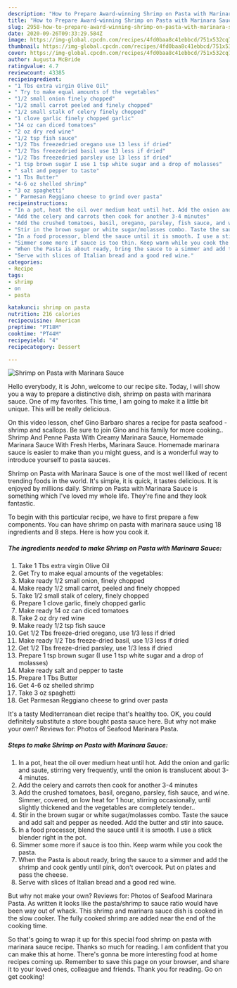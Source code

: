 ```yaml
---
description: "How to Prepare Award-winning Shrimp on Pasta with Marinara Sauce"
title: "How to Prepare Award-winning Shrimp on Pasta with Marinara Sauce"
slug: 2958-how-to-prepare-award-winning-shrimp-on-pasta-with-marinara-sauce
date: 2020-09-26T09:33:29.584Z
image: https://img-global.cpcdn.com/recipes/4fd0baa8c41ebbcd/751x532cq70/shrimp-on-pasta-with-marinara-sauce-recipe-main-photo.jpg
thumbnail: https://img-global.cpcdn.com/recipes/4fd0baa8c41ebbcd/751x532cq70/shrimp-on-pasta-with-marinara-sauce-recipe-main-photo.jpg
cover: https://img-global.cpcdn.com/recipes/4fd0baa8c41ebbcd/751x532cq70/shrimp-on-pasta-with-marinara-sauce-recipe-main-photo.jpg
author: Augusta McBride
ratingvalue: 4.7
reviewcount: 43385
recipeingredient:
- "1 Tbs extra virgin Olive Oil"
- " Try to make equal amounts of the vegetables"
- "1/2 small onion finely chopped"
- "1/2 small carrot peeled and finely chopped"
- "1/2 small stalk of celery finely chopped"
- "1 clove garlic finely chopped garlic"
- "14 oz can diced tomatoes"
- "2 oz dry red wine"
- "1/2 tsp fish sauce"
- "1/2 Tbs freezedried oregano use 13 less if dried"
- "1/2 Tbs freezedried basil use 13 less if dried"
- "1/2 Tbs freezedried parsley use 13 less if dried"
- "1 tsp brown sugar I use 1 tsp white sugar and a drop of molasses"
- " salt and pepper to taste"
- "1 Tbs Butter"
- "4-6 oz shelled shrimp"
- "3 oz spaghetti"
- " Parmesan Reggiano cheese to grind over pasta"
recipeinstructions:
- "In a pot, heat the oil over medium heat until hot. Add the onion and garlic and saute, stirring very frequently, until the onion is translucent about 3-4 minutes."
- "Add the celery and carrots then cook for another 3-4 minutes"
- "Add the crushed tomatoes, basil, oregano, parsley, fish sauce, and wine. Simmer, covered, on low heat for 1 hour, stirring occasionally, until slightly thickened and the vegetables are completely tender.."
- "Stir in the brown sugar or white sugar/molasses combo. Taste the sauce and add salt and pepper as needed. Add the butter and stir into sauce."
- "In a food processor, blend the sauce until it is smooth. I use a stick blender right in the pot."
- "Simmer some more if sauce is too thin. Keep warm while you cook the pasta."
- "When the Pasta is about ready, bring the sauce to a simmer and add the shrimp and cook gently until pink, don&#39;t overcook. Put on plates and pass the cheese."
- "Serve with slices of Italian bread and a good red wine."
categories:
- Recipe
tags:
- shrimp
- on
- pasta

katakunci: shrimp on pasta 
nutrition: 216 calories
recipecuisine: American
preptime: "PT18M"
cooktime: "PT44M"
recipeyield: "4"
recipecategory: Dessert

---
```



![Shrimp on Pasta with Marinara Sauce](https://img-global.cpcdn.com/recipes/4fd0baa8c41ebbcd/751x532cq70/shrimp-on-pasta-with-marinara-sauce-recipe-main-photo.jpg)

Hello everybody, it is John, welcome to our recipe site. Today, I will show you a way to prepare a distinctive dish, shrimp on pasta with marinara sauce. One of my favorites. This time, I am going to make it a little bit unique. This will be really delicious.

On this video lesson, chef Gino Barbaro shares a recipe for pasta seafood - shrimp and scallops. Be sure to join Gino and his family for more cooking.. Shrimp And Penne Pasta With Creamy Marinara Sauce, Homemade Marinara Sauce With Fresh Herbs, Marinara Sauce. Homemade marinara sauce is easier to make than you might guess, and is a wonderful way to introduce yourself to pasta sauces.

Shrimp on Pasta with Marinara Sauce is one of the most well liked of recent trending foods in the world. It's simple, it is quick, it tastes delicious. It is enjoyed by millions daily. Shrimp on Pasta with Marinara Sauce is something which I've loved my whole life. They're fine and they look fantastic.


To begin with this particular recipe, we have to first prepare a few components. You can have shrimp on pasta with marinara sauce using 18 ingredients and 8 steps. Here is how you cook it.

<!--inarticleads1-->

##### The ingredients needed to make Shrimp on Pasta with Marinara Sauce:

1. Take 1 Tbs extra virgin Olive Oil
1. Get  Try to make equal amounts of the vegetables:
1. Make ready 1/2 small onion, finely chopped
1. Make ready 1/2 small carrot, peeled and finely chopped
1. Take 1/2 small stalk of celery, finely chopped
1. Prepare 1 clove garlic, finely chopped garlic
1. Make ready 14 oz can diced tomatoes
1. Take 2 oz dry red wine
1. Make ready 1/2 tsp fish sauce
1. Get 1/2 Tbs freeze-dried oregano, use 1/3 less if dried
1. Make ready 1/2 Tbs freeze-dried basil, use 1/3 less if dried
1. Get 1/2 Tbs freeze-dried parsley, use 1/3 less if dried
1. Prepare 1 tsp brown sugar (I use 1 tsp white sugar and a drop of molasses)
1. Make ready  salt and pepper to taste
1. Prepare 1 Tbs Butter
1. Get 4-6 oz shelled shrimp
1. Take 3 oz spaghetti
1. Get  Parmesan Reggiano cheese to grind over pasta


It&#39;s a tasty Mediterranean diet recipe that&#39;s healthy too. OK, you could definitely substitute a store bought pasta sauce here. But why not make your own? Reviews for: Photos of Seafood Marinara Pasta. 

<!--inarticleads2-->

##### Steps to make Shrimp on Pasta with Marinara Sauce:

1. In a pot, heat the oil over medium heat until hot. Add the onion and garlic and saute, stirring very frequently, until the onion is translucent about 3-4 minutes.
1. Add the celery and carrots then cook for another 3-4 minutes
1. Add the crushed tomatoes, basil, oregano, parsley, fish sauce, and wine. Simmer, covered, on low heat for 1 hour, stirring occasionally, until slightly thickened and the vegetables are completely tender..
1. Stir in the brown sugar or white sugar/molasses combo. Taste the sauce and add salt and pepper as needed. Add the butter and stir into sauce.
1. In a food processor, blend the sauce until it is smooth. I use a stick blender right in the pot.
1. Simmer some more if sauce is too thin. Keep warm while you cook the pasta.
1. When the Pasta is about ready, bring the sauce to a simmer and add the shrimp and cook gently until pink, don&#39;t overcook. Put on plates and pass the cheese.
1. Serve with slices of Italian bread and a good red wine.


But why not make your own? Reviews for: Photos of Seafood Marinara Pasta. As written it looks like the pasta/shrimp to sauce ratio would have been way out of whack. This shrimp and marinara sauce dish is cooked in the slow cooker. The fully cooked shrimp are added near the end of the cooking time. 

So that's going to wrap it up for this special food shrimp on pasta with marinara sauce recipe. Thanks so much for reading. I am confident that you can make this at home. There's gonna be more interesting food at home recipes coming up. Remember to save this page on your browser, and share it to your loved ones, colleague and friends. Thank you for reading. Go on get cooking!
